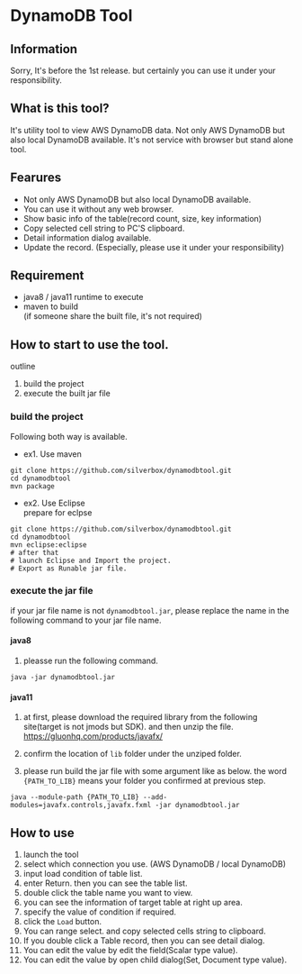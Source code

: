 # DynamoDB Tool

## Information

Sorry, It's before the 1st release. but certainly you can use it under your responsibility.

## What is this tool?

It's utility tool to view AWS DynamoDB data.
Not only AWS DynamoDB but also local DynamoDB available. It's not service with browser but stand alone tool.

## Fearures

- Not only AWS DynamoDB but also local DynamoDB available.
- You can use it without any web browser.
- Show basic info of the table(record count, size, key information)
- Copy selected cell string to PC'S clipboard.
- Detail information dialog available.
- Update the record. (Especially, please use it under your responsibility)

## Requirement

- java8 / java11 runtime to execute
- maven to build  
(if someone share the built file, it's not required)

## How to start to use the tool.

outline

1. build the project
2. execute the built jar file

### build the project

Following both way is available.

 - ex1. Use maven

```
git clone https://github.com/silverbox/dynamodbtool.git
cd dynamodbtool
mvn package
```

 - ex2. Use Eclipse  
prepare for eclpse

 ```
git clone https://github.com/silverbox/dynamodbtool.git
cd dynamodbtool
mvn eclipse:eclipse
# after that
# launch Eclipse and Import the project.
# Export as Runable jar file.
 ```

### execute the jar file

if your jar file name is not ```dynamodbtool.jar```, please replace the name in the following command to your jar file name.

#### java8

1. pleasse run the following command.

```
java -jar dynamodbtool.jar
```

#### java11

1. at first, please download the required library from the following site(target is not jmods but SDK). and then unzip the file.  
https://gluonhq.com/products/javafx/

2. confirm the location of ```lib``` folder under the unziped folder.

3. please run build the jar file with some argument like as below. the word ```{PATH_TO_LIB}``` means your folder you confirmed at previous step.

```
java --module-path {PATH_TO_LIB} --add-modules=javafx.controls,javafx.fxml -jar dynamodbtool.jar
```

## How to use

1. launch the tool
1. select which connection you use. (AWS DynamoDB / local DynamoDB)
1. input load condition of table list.
1. enter Return. then you can see the table list.
1. double click the table name you want to view.
1. you can see the information of target table at right up area.
1. specify the value of condition if required.
1. click the ```Load``` button.
1. You can range select. and copy selected cells string to clipboard.
1. If you double click a Table record, then you can see detail dialog.
1. You can edit the value by edit the field(Scalar type value).
1. You can edit the value by open child dialog(Set, Document type value).